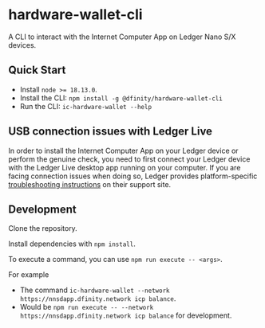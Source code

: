 # hardware-wallet-cli

A CLI to interact with the Internet Computer App on Ledger Nano S/X devices.

## Quick Start

- Install `node >= 18.13.0`.
- Install the CLI: `npm install -g @dfinity/hardware-wallet-cli`
- Run the CLI: `ic-hardware-wallet --help`

## USB connection issues with Ledger Live

In order to install the Internet Computer App on your Ledger device or perform
the genuine check, you need to first connect your Ledger device with the Ledger
Live desktop app running on your computer. If you are facing connection issues
when doing so, Ledger provides platform-specific
[troubleshooting instructions](https://support.ledger.com/hc/en-us/articles/115005165269-Fix-USB-connection-issues-with-Ledger-Live?support=true)
on their support site.

## Development

Clone the repository.

Install dependencies with `npm install`.

To execute a command, you can use `npm run execute -- <args>`.

For example

- The command `ic-hardware-wallet --network https://nnsdapp.dfinity.network icp balance`.
- Would be `npm run execute -- --network https://nnsdapp.dfinity.network icp balance` for development.
